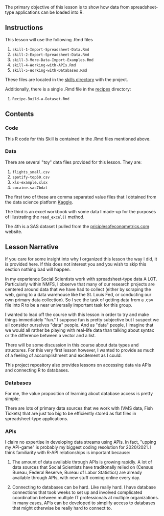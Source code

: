 The primary objective of this lesson is to show how data from
spreadsheet-type applications can be loaded into R.

Instructions
------------

This lesson will use the following .Rmd files

1.  `skill-1-Import-Spreadsheet-Data.Rmd`
2.  `skill-2-Export-Spreadsheet-Data.Rmd`
3.  `skill-3-More-Data-Import-Examples.Rmd`
4.  `skill-4-Working-with-APIs.Rmd`
5.  `skill-5-Working-with-Databases.Rmd`

These files are located in the [skills
directory](https://github.com/aaronmams/rHD-skill-1-Data-Import/tree/master/skills)
with the project.

Additionally, there is a single .Rmd file in the
[recipes](https://github.com/aaronmams/rHD-skill-1-Data-Import/tree/master/recipes)
directory:

1.  `Recipe-Build-a-Dataset.Rmd`

Contents
--------

### Code

This R code for this Skill is contained in the .Rmd files mentioned
above.

### Data

There are several "toy" data files provided for this lesson. They are:

1.  `flights_small.csv`
2.  `spotify-top50.csv`
3.  `xls-example.xlsx`
4.  `cocaine.sas7bdat`

The first two of these are comma separated value files that I obtained
from the data science platform [Kaggle](https://www.kaggle.com/).

The third is an excel workbook with some data I made-up for the purposes
of illustrating the `read_excel()` method.

The 4th is a SAS dataset I pulled from the
[priciplesofeconometrics.com](http://www.principlesofeconometrics.com/sas.htm)
website.

Lesson Narrative
----------------

If you care for some insight into why I organized this lesson the way I
did, it is provided here. If this does not interest you and you wish to
skip this section nothing bad will happen.

In my experience Social Scientists work with spreadsheet-type data A
LOT. Particularly within NMFS, I observe that many of our research
projects are centered around data that we have had to collect (either by
scraping the web, going to a data warehouse like the St. Louis Fed, or
conducting our own primary data collection). So I see the task of
getting data from a .csv file into R to be a near universally important
task for this group.

I wanted to lead off the course with this lesson in order to try and
make things immediately "fun." I suppose fun is pretty subjective but I
suspect we all consider ourselves "data" people. And as "data" people, I
imagine that we would all rather be playing with real-life data than
talking about syntax or the difference between a vector and a list.

There will be some discussion in this course about data types and
structures. For this very first lesson however, I wanted to provide as
much of a feeling of accomplishment and excitement as I could.

This project repository also provides lessons on accessing data via APIs
and connecting R to databases.

### Databases

For me, the value proposition of learning about database access is
pretty simple:

There are lots of primary data sources that we work with (VMS data, Fish
Tickets) that are just too big to be efficiently stored as flat files in
spreadsheet-type applications.

### APIs

I claim no expertise in developing data streams using APIs. In fact,
"upping my API-game" is probably my biggest coding resolution for
2020/2021. I think familiarity with R-API relationships is important
because:

1.  The amount of data available through APIs is growing rapidly. A lot
    of data sources that Social Scientists have traditonally relied on
    (Census Bureau, Federal Reserve, Bureau of Labor Statistics) are
    already available through APIs, with new stuff coming online every
    day.

2.  Connecting to databases can be hard. Like really hard. I have
    database connections that took weeks to set up and involved
    complicated coordination between multiple IT professionals at
    multiple organizations. In many cases, APIs can be developed to
    simplify access to databases that might otherwise be really hard to
    connect to.
